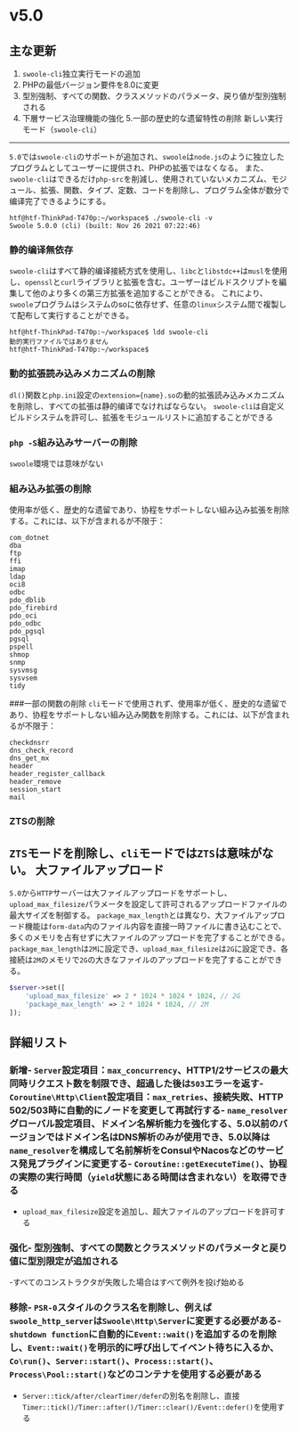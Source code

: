 # v5.0
主な更新
----
1. `swoole-cli`独立実行モードの追加
2. PHPの最低バージョン要件を8.0に変更
3. 型別強制、すべての関数、クラスメソッドのパラメータ、戻り値が型別強制される
4. 下層サービス治理機能の強化
5.一部の歴史的な遗留特性の削除
新しい実行モード（`swoole-cli`）
----
`5.0`では`swoole-cli`のサポートが追加され、`swoole`は`node.js`のように独立したプログラムとしてユーザーに提供され、PHPの拡張ではなくなる。
また、`swoole-cli`はできるだけ`php-src`を削減し、使用されていないメカニズム、モジュール、拡張、関数、タイプ、定数、コードを削除し、プログラム全体が数分で编译完了できるようにする。

```shell
htf@htf-ThinkPad-T470p:~/workspace$ ./swoole-cli -v
Swoole 5.0.0 (cli) (built: Nov 26 2021 07:22:46)
```
### 静的编译無依存
`swoole-cli`はすべて静的编译接続方式を使用し、`libc`と`libstdc++`は`musl`を使用し、`openssl`と`curl`ライブラリと拡張を含む。ユーザーはビルドスクリプトを編集して他のより多くの第三方拡張を追加することができる。
これにより、`swoole`プログラムはシステムのsoに依存せず、任意の`linux`システム間で複製して配布して実行することができる。

```shell
htf@htf-ThinkPad-T470p:~/workspace$ ldd swoole-cli
動的実行ファイルではありません
htf@htf-ThinkPad-T470p:~/workspace$
```
### 動的拡張読み込みメカニズムの削除
`dl()`関数と`php.ini`設定の`extension={name}.so`の動的拡張読み込みメカニズムを削除し、すべての拡張は静的编译でなければならない。
`swoole-cli`は自定义ビルドシステムを許可し、拡張をモジュールリストに追加することができる
### `php -S`組み込みサーバーの削除
`swoole`環境では意味がない
### 組み込み拡張の削除
使用率が低く、歴史的な遗留であり、协程をサポートしない組み込み拡張を削除する。これには、以下が含まれるが不限于：
```
com_dotnet
dba
ftp
ffi
imap
ldap
oci8
odbc
pdo_dblib
pdo_firebird
pdo_oci
pdo_odbc
pdo_pgsql
pgsql
pspell
shmop
snmp
sysvmsg
sysvsem
tidy
```
###一部の関数の削除
`cli`モードで使用されず、使用率が低く、歴史的な遗留であり、协程をサポートしない組み込み関数を削除する。これには、以下が含まれるが不限于：
```
checkdnsrr
dns_check_record
dns_get_mx
header
header_register_callback
header_remove
session_start
mail
```
### ZTSの削除
`ZTS`モードを削除し、`cli`モードでは`ZTS`は意味がない。
大ファイルアップロード
----
`5.0`から`HTTP`サーバーは大ファイルアップロードをサポートし、`upload_max_filesize`パラメータを設定して許可されるアップロードファイルの最大サイズを制御する。
`package_max_length`とは異なり、大ファイルアップロード機能は`form-data`内のファイル内容を直接一時ファイルに書き込むことで、多くのメモリを占有せずに大ファイルのアップロードを完了することができる。
`package_max_length`は`2M`に設定でき、`upload_max_filesize`は`2G`に設定でき、各接続は`2M`のメモリで`2G`の大きなファイルのアップロードを完了することができる。

```php
$server->set([
    'upload_max_filesize' => 2 * 1024 * 1024 * 1024, // 2G
    'package_max_length' => 2 * 1024 * 1024, // 2M
]);
```
詳細リスト
----
### 新增- `Server`設定項目：`max_concurrency`、HTTP1/2サービスの最大同時リクエスト数を制限でき、超過した後は`503`エラーを返す- `Coroutine\Http\Client`設定項目：`max_retries`、接続失敗、HTTP 502/503時に自動的にノードを変更して再試行する- `name_resolver`グローバル設定項目、ドメイン名解析能力を強化する、5.0以前のバージョンではドメイン名はDNS解析のみが使用でき、5.0以降は`name_resolver`を構成して名前解析をConsulやNacosなどのサービス発見プラグインに変更する- `Coroutine::getExecuteTime()`、协程の実際の実行時間（`yield`状態にある時間は含まれない）を取得できる
- `upload_max_filesize`設定を追加し、超大ファイルのアップロードを許可する
### 强化- 型別強制、すべての関数とクラスメソッドのパラメータと戻り値に型別限定が追加される
-すべてのコンストラクタが失敗した場合はすべて例外を投げ始める
### 移除- `PSR-0`スタイルのクラス名を削除し、例えば`swoole_http_server`は`Swoole\Http\Server`に変更する必要がある- `shutdown function`に自動的に`Event::wait()`を追加するのを削除し、`Event::wait()`を明示的に呼び出してイベント待ちに入るか、`Co\run()`、`Server::start()`、`Process::start()`、`Process\Pool::start()`などのコンテナを使用する必要がある
- `Server::tick/after/clearTimer/defer`の別名を削除し、直接`Timer::tick()/Timer::after()/Timer::clear()/Event::defer()`を使用する
